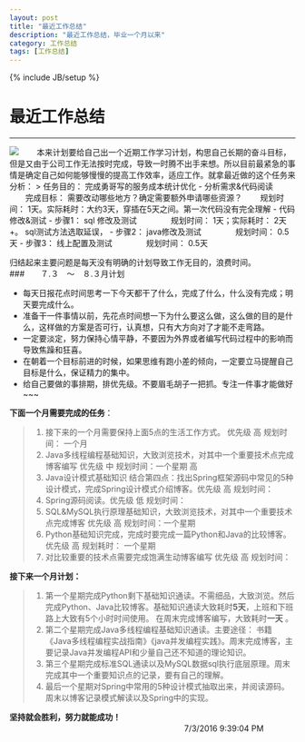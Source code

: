 ```yaml
---
layout: post
title: "最近工作总结"
description: "最近工作总结，毕业一个月以来"
category: 工作总结
tags: [工作总结]
---
```

{% include JB/setup %}
# 最近工作总结
---
<img src = "http://7xvn6m.com1.z0.glb.clouddn.com/default.jpeg" />
　　本来计划要给自己出一个近期工作学习计划，构思自己长期的奋斗目标，但是又由于公司工作无法按时完成，导致一时腾不出手来想。所以目前最紧急的事情是确定自己如何能够慢慢的提高工作效率，适应工作。就拿最近做的这个任务来分析：  
> 任务目的： 完成勇哥写的服务成本统计优化  
- 分析需求&代码阅读  
　　完成目标： 需要改动哪些地方？确定需要额外申请哪些资源？  
　　规划时间： 1天。实际耗时：大约3天，穿插在5天之间。第一次代码没有完全理解  
- 代码修改&测试  
	- 步骤1： sql 修改及测试  
	　　　　规划时间： 1天；实际耗时： 2天+。 sql测试方法选取延误，  
	- 步骤2： java修改及测试  
	　　　　规划时间： 0.5天  
	- 步骤3： 线上配置及测试  
	　　　　规划时间： 0.5天  

<!--break-->

归结起来主要问题是每天没有明确的计划导致工作无目的，浪费时间。  
###　　７.３　～　８.３月计划  
- 每天日报花点时间思考一下今天都干了什么，完成了什么，什么没有完成；明天要完成什么。
- 准备干一件事情以前，先花点时间想一下为什么要这么做，这么做的目的是什么，这样做的方案是否可行，认真想，只有大方向对了才能不走弯路。
- 一定要淡定，努力保持心情平静，不要因为外界或者编写代码过程中的影响而导致焦躁和狂喜。
- 在朝着一个目标前进的时候，如果思维有跑小差的倾向，一定要立马提醒自己目标是什么，保证精力的集中。
- 给自己要做的事排期，排优先级。不要眉毛胡子一把抓。专注一件事才能做好~~~
  
**下面一个月需要完成的任务**：  
> 1. 接下来的一个月需要保持上面5点的生活工作方式。 优先级  高 规划时间： 一个月 
> 2. Java多线程编程基础知识，大致浏览技术，对其中一个重要技术点完成博客编写 优先级 中 规划时间：一个星期 高
> 3. Java设计模式基础知识 结合第四点：找出Spring框架源码中常见的5种设计模式，完成Spring设计模式介绍博客。优先级 高 规划时间： 
> 4. Spring源码阅读。优先级 低 规划时间：
> 5. SQL&MySQL执行原理基础知识，大致浏览技术，对其中一个重要技术点完成博客 优先级 高 规划时间：一个星期
> 6. Python基础知识完成，完成时要完成一篇Python和Java的比较博客。优先级 高 规划耗时： 一个星期  
> 7. 对比较重要的技术点需要完成饱满生动博客编写 优先级 高 规划时间：  
  
**接下来一个月计划：**
> 1. 第一个星期完成Python剩下基础知识通读。不需细品，大致浏览。然后完成Python、Java比较博客。基础知识通读大致耗时**5天**，上班和下班路上大致有5个小时时间使用。 在周末完成博客编写，大致耗时**一天** 。
> 2. 第二个星期完成Java多线程编程基础知识通读。主要途径： 书籍《Java多线程编程实战指南》《java并发编程实践》。周末完成博客，主要记录Java并发编程API和少量自己还不知道的理论知识。
> 3. 第三个星期完成标准SQL通读以及MySQL数据sql执行底层原理。周末完成其中一个重要知识点的记录，要有自己的理解。
> 4. 最后一个星期对Spring中常用的5种设计模式抽取出来，并阅读源码。周末以博客记录模式解读以及Spring中的实现。  
  
  
  
**坚持就会胜利，努力就能成功！**  
　　　　　　　　　　　　　　　　　　　　　　7/3/2016 9:39:04 PM 
